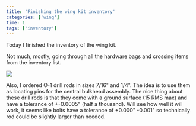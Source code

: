 ```yaml
---
title: 'Finishing the wing kit inventory'
categories: ['wing']
time: 1
tags: ['inventory']
---
```


Today I finished the inventory of the wing kit.

<!-- more -->

Not much, mostly, going through all the hardware bags and crossing items from the inventory list.

![](0-hardware.jpeg)

Also, I ordered O-1 drill rods in sizes 7/16" and 1/4". The idea is to use them as locating pins for the central bulkhead assembly. The nice thing about these drill rods is that they come with a ground surface (15 RMS max) and have a tolerance of +-0.0005" (half a thousand). Will see how well it will work, it seems like bolts have a tolerance of +0.000" -0.001" so technically rod could be slightly larger than needed.

